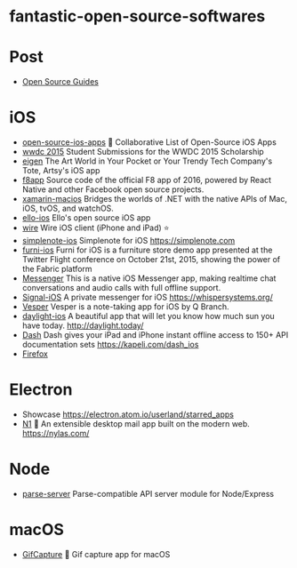 # fantastic-open-source-softwares

# Post

- [Open Source Guides](https://opensource.guide/)

# iOS

- [open-source-ios-apps](https://github.com/dkhamsing/open-source-ios-apps) 📱 Collaborative List of Open-Source iOS Apps
- [wwdc 2015](https://github.com/wwdc/2015) Student Submissions for the WWDC 2015 Scholarship
- [eigen](https://github.com/artsy/eigen) The Art World in Your Pocket or Your Trendy Tech Company's Tote, Artsy's iOS app
- [f8app](https://github.com/fbsamples/f8app) Source code of the official F8 app of 2016, powered by React Native and other Facebook open source projects.
- [xamarin-macios](https://github.com/xamarin/xamarin-macios) Bridges the worlds of .NET with the native APIs of Mac, iOS, tvOS, and watchOS.
- [ello-ios](https://github.com/ello/ello-ios) Ello's open source iOS app
- [wire](https://github.com/wireapp/wire-ios) Wire iOS client (iPhone and iPad) :star:
- [simplenote-ios](https://github.com/automattic/simplenote-ios) Simplenote for iOS https://simplenote.com
- [furni-ios](https://github.com/twitterdev/furni-ios) Furni for iOS is a furniture store demo app presented at the Twitter Flight conference on October 21st, 2015, showing the power of the Fabric platform
- [Messenger](https://github.com/relatedcode/Messenger) This is a native iOS Messenger app, making realtime chat conversations and audio calls with full offline support.
- [Signal-iOS](https://github.com/WhisperSystems/Signal-iOS) A private messenger for iOS https://whispersystems.org/
- [Vesper](https://github.com/brentsimmons/Vesper) Vesper is a note-taking app for iOS by Q Branch.
- [daylight-ios](https://github.com/bakkenbaeck/daylight-ios) A beautiful app that will let you know how much sun you have today. http://daylight.today/
- [Dash](https://github.com/Kapeli/Dash-iOS) Dash gives your iPad and iPhone instant offline access to 150+ API documentation sets https://kapeli.com/dash_ios
- [Firefox](https://github.com/mozilla-mobile/firefox-ios)

# Electron

- Showcase https://electron.atom.io/userland/starred_apps
- [N1](https://github.com/nylas/N1) 💌 An extensible desktop mail app built on the modern web. https://nylas.com/

# Node

- [parse-server](https://github.com/ParsePlatform/parse-server) Parse-compatible API server module for Node/Express

# macOS

- [GifCapture](https://github.com/onmyway133/GifCapture) 🏇 Gif capture app for macOS
